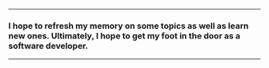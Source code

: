 ---
### I hope to refresh my memory on some topics as well as learn new ones.  Ultimately, I hope to get my foot in the door as a software developer.
___
